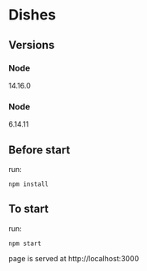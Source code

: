 # Dishes


## Versions
### Node
14.16.0
### Node

6.14.11

## Before start

run:

  `npm install`

## To start

run:

  `npm start`


page is served at http://localhost:3000